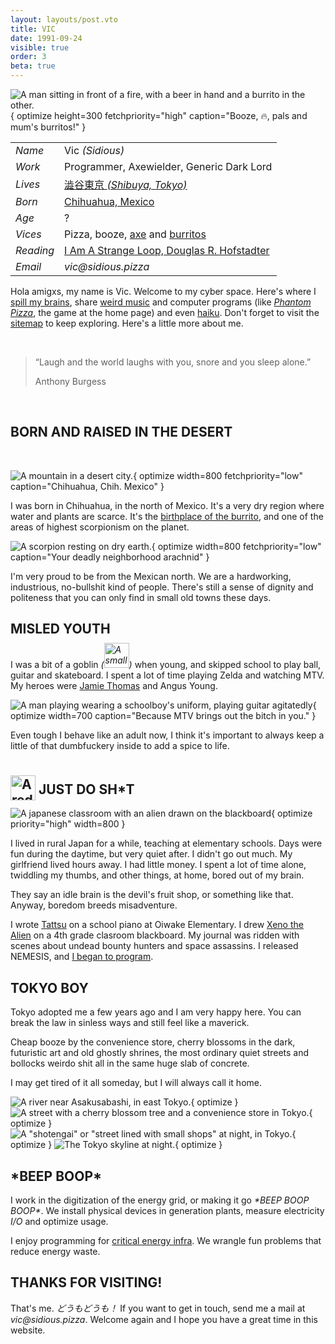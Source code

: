 ```yaml
---
layout: layouts/post.vto
title: VIC
date: 1991-09-24
visible: true
order: 3
beta: true
---
```


<style>
.vic-pic {
  margin: 10px;
}
</style>

<script inline src="/_esnext/vicsage.js"></script>
<script inline src="/_esnext/lazyvideos.js"></script>

<div class="info">

![A man sitting in front of a fire, with a beer in hand and a burrito in the other.](/assets/images/vic.webp){ optimize height=300 fetchpriority="high" caption="Booze, 🔥, pals and mum's burritos!" }

<article>

|           |                                                                                                 |
| --------- | ----------------------------------------------------------------------------------------------- |
| _Name_    | Vic _(Sidious)_                                                                                 |
| _Work_    | Programmer, Axewielder, Generic Dark Lord                                                       |
| _Lives_   | [澁谷東京 <em>(Shibuya, Tokyo)</em>](https://goo.gl/maps/1YfuGi5HYgRpBjN7A)                     |
| _Born_    | [Chihuahua, Mexico](https://goo.gl/maps/Ja9LxnZ6kosdRa586)                                      |
| _Age_     | <span id="age">?</span>                                                                         |
| _Vices_   | Pizza, booze, [axe](https://youtu.be/en7EKL1pX5w) and [burritos](https://youtu.be/YZRtE9I5w7k)  |
| _Reading_ | [I Am A Strange Loop, Douglas R. Hofstadter](https://en.wikipedia.org/wiki/I_Am_a_Strange_Loop) |
| _Email_   | _vic‎@‎sidious.pizza_                                                                           |

</article>
</div>

Hola amigxs, my name is Vic. Welcome to my cyber space. Here's where I
[spill my brains](/weblog), share [weird music](/swims) and computer programs
(like [_Phantom Pizza_](/phantompizza), the game at the home page) and even
[haiku](/kaminari-no-ura). Don't forget to visit the [sitemap](/sitemap) to keep
exploring. Here's a little more about me.

<br>

> “Laugh and the world laughs with you, snore and you sleep alone.” <p class="quote-author">Anthony
> Burgess</p>

<br>

<a name="born-and-raised"></a>

## BORN AND RAISED IN THE DESERT

<br>

![A mountain in a desert city.](/assets/images/chihuahua.webp){ optimize width=800 fetchpriority="low" caption="Chihuahua, Chih. Mexico" }

I was born in Chihuahua, in the north of Mexico. It's a very dry region where
water and plants are scarce. It's the
[birthplace of the burrito](https://en.wikipedia.org/wiki/Burrito#:~:text=Burritos%20are%20a%20traditional%20food%20of%20Ciudad%20Ju%C3%A1rez%2C%20a%20city%20bordering%20El%20Paso%2C%20Texas%2C%20in%20the%20northern%20Mexican%20state%20of%20Chihuahua%2C%20where%20people%20buy%20them%20at%20restaurants%20and%20roadside%20stands.%20Northern%20Mexican%20border%20towns%20like%20Villa%20Ahumada%20have%20an%20established%20reputation%20for%20serving%20burritos.),
and one of the areas of highest scorpionism on the planet.

![A scorpion resting on dry earth.](/assets/images/scorpionism.webp){ optimize width=800 fetchpriority="low" caption="Your deadly neighborhood arachnid" }

I'm very proud to be from the Mexican north. We are a hardworking, industrious,
no-bullshit kind of people. There's still a sense of dignity and politeness that
you can only find in small old towns these days.

<a name="misled-youth"></a>

## MISLED YOUTH

I was a bit of a goblin
_(<img loading="lazy" alt="A small Shiba Inu dog, looking sad, smoking a cigarette and with a bottle of Corona beer resting in front of it" src="/assets/images/goblin.webp" width=40 height=40 style="display: inline-block; margin: -0.5rem 0;" />)_
when young, and skipped school to play ball, guitar and skateboard. I spent a
lot of time playing Zelda and watching MTV. My heroes were
[Jamie Thomas](https://www.youtube.com/watch?v=452Oxqm4E3Y) and Angus Young.

![A man playing wearing a schoolboy's uniform, playing guitar agitatedly](/assets/images/angus.webp){ optimize width=700 caption="Because MTV brings out the bitch in you." }

Even tough I behave like an adult now, I think it's important to always keep a
little of that dumbfuckery inside to add a spice to life.

<a name="just-do-shit"></a>

## <img loading="lazy" alt="A red swoosh symbol" width=40 height=40 style="transform: translateY(10px); filter: var(--venom-filter)" src="/assets/images/swoosh.webp" /> JUST DO SH\*T

![A japanese classroom with an alien drawn on the blackboard](/assets/images/aliens-on-board.webp){ optimize priority="high" width=800 }

I lived in rural Japan for a while, teaching at elementary schools. Days were fun during the daytime, but very quiet after. I didn't go out much. My girlfriend lived hours away. I had little money. I spent a lot of time alone, twiddling my thumbs, and other things, at home, bored out of my brain.

They say an idle brain is the devil's fruit shop, or something like that. Anyway, boredom breeds misadventure.

I wrote [Tattsu](/posts/tattsu) on a school piano at Oiwake Elementary. I drew [Xeno the Alien](https://www.youtube.com/watch?v=cu3iGtqeYD4) on a 4th grade clasroom blackboard. My journal was ridden with scenes about undead bounty hunters and space assassins. I released NEMESIS, and [I began to program](/posts/shot-in-the-dark).

<a name="tokyo-boy"></a>

## TOKYO BOY

Tokyo adopted me a few years ago and I am very happy here. You can break the law
in sinless ways and still feel like a maverick.

Cheap booze by the convenience store, cherry blossoms in the dark, futuristic
art and old ghostly shrines, the most ordinary quiet streets and bollocks weirdo
shit all in the same huge slab of concrete.

I may get tired of it all someday, but I will always call it home.

<div class="picture-grid">

![A river near Asakusabashi, in east Tokyo.](/assets/images/tokyo.gif){ optimize }
![A street with a cherry blossom tree and a convenience store in Tokyo.](/assets/images/cherry-blossoms-at-nite.gif){ optimize }
![A "shotengai" or "street lined with small shops" at night, in Tokyo.](/assets/images/apa-hotel-blues.gif){ optimize }
![The Tokyo skyline at night.](/assets/images/skyline-tokyo.gif){ optimize }

</div>

<a name="beep-boop"></a>

## \*BEEP BOOP\*

I work in the digitization of the energy grid, or making it go _\*BEEP BOOP BOOP\*_. We install physical devices in generation plants, measure electricity _I/O_ and optimize usage.

I enjoy programming for [critical energy infra](https://en.wikipedia.org/wiki/Critical_infrastructure). We wrangle fun problems that reduce energy waste.

<a name="thanks-for-visiting"></a>

## THANKS FOR VISITING!

That's me. _どうもどうも！_ If you want to get in touch, send me a mail at
_vic‎@‎sidious.pizza_. Welcome again and I hope you have a great time in this
website.

<br>
<br>
